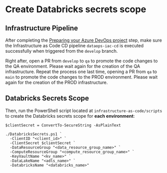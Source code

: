 # Create Databricks secrets scope

## Infrastructure Pipeline

After completing the [Preparing your Azure DevOps project](./3-azdo-setup.md) step, make sure the Infrastructure as Code CD pipeline `dataops-iac-cd` is executed successfully when triggered from the `develop` branch.

Right after, open a PR from `develop` to `qa` to promote the code changes to the QA environment. Please wait again for the creation of the QA infrastructure.
Repeat the process one last time, opening a PR from `qa` to `main` to promote the code changes to the PROD environment. Please wait again for the creation of the PROD infrastructure.

## Databricks Secrets Scope

Then, run the PowerShell script located at `infrastructure-as-code/scripts` to create the Databricks secrets scope for **each environment**:

```
$clientSecret = ConvertTo-SecureString -AsPlainText

./DatabricksSecrets.ps1 `
  -ClientID "<client_id>" `
  -ClientSecret $clientSecret `
  -DataResourceGroup "<data_resource_group_name>" `
  -ComputeResourceGroup "<compute_resource_group_name>" `
  -KeyVaultName "<kv_name>" `
  -DataLakeName "<adls_name>" `
  -DatabricksName "<databricks_name>"
```
